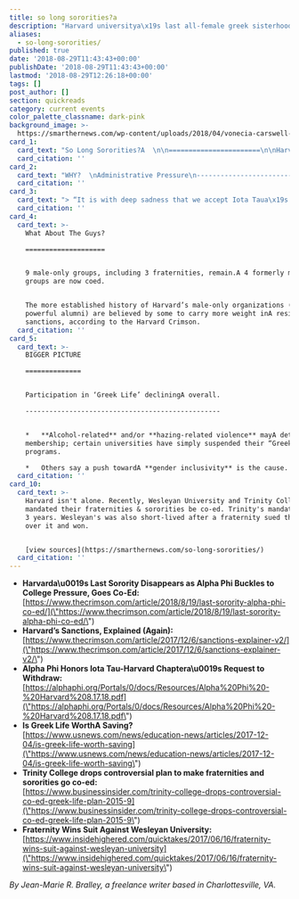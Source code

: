 ```yaml
---
title: so long sororities?a
description: "Harvard universitya\x19s last all-female greek sisterhood goes co-ed due to administrative pressures."
aliases:
  - so-long-sororities/
published: true
date: '2018-08-29T11:43:43+00:00'
publishDate: '2018-08-29T11:43:43+00:00'
lastmod: '2018-08-29T12:26:18+00:00'
tags: []
post_author: []
section: quickreads
category: current events
color_palette_classname: dark-pink
background_image: >-
  https://smarthernews.com/wp-content/uploads/2018/04/vonecia-carswell-613625-unsplash-scaled.jpg
card_1:
  card_text: "So Long Sororities?A  \n\n=======================\n\nHarvard Universitya\x19s last all-female Greek sisterhood goes co-ed."
  card_citation: ''
card_2:
  card_text: "WHY?  \nAdministrative Pressure\n------------------------------\n\nIn 2016, Harvard said it would prevent Class of 2021 members of single-gender groups from holding student leadership roles, receiving endorsements for fellowships, & becoming varsity captains.\n\nAccordingly, Alpha Phi, Harvarda\x19s last remaining Greek sorority, has become the co-ed group, a\x1C**The Ivy**.”"
  card_citation: ''
card_3:
  card_text: "> “It is with deep sadness that we accept Iota Taua\x19s decision to cease activities. New sanctions put in place by Harvard University placed our members in an untenable conflict a\x13 to choose between their supportive, empowering women-only space and external scholastic and leadership opportunities.”\n> \n> Renee Zainer, Alpha Phi International President and Chairman of the International Executive Board"
  card_citation: ''
card_4:
  card_text: >-
    What About The Guys?

    ====================


    9 male-only groups, including 3 fraternities, remain.A 4 formerly male-only
    groups are now coed.


    The more established history of Harvard’s male-only organizations (and their
    powerful alumni) are believed by some to carry more weight inA resisting the
    sanctions, according to the Harvard Crimson.
  card_citation: ''
card_5:
  card_text: >-
    BIGGER PICTURE

    ==============


    Participation in ‘Greek Life’ decliningA overall.

    -------------------------------------------------


    *   **Alcohol-related** and/or **hazing-related violence** mayA deter
    membership; certain universities have simply suspended their “Greek Life”
    programs.

    *   Others say a push towardA **gender inclusivity** is the cause.
  card_citation: ''
card_10:
  card_text: >-
    Harvard isn't alone. Recently, Wesleyan University and Trinity College
    mandated their fraternities & sororities be co-ed. Trinity's mandate lasted
    3 years. Wesleyan's was also short-lived after a fraternity sued the school
    over it and won.


    [view sources](https://smarthernews.com/so-long-sororities/)
  card_citation: ''
---
```

*   **Harvarda\\u0019s Last Sorority Disappears as Alpha Phi Buckles to College Pressure, Goes Co-Ed:**  
    [https://www.thecrimson.com/article/2018/8/19/last-sorority-alpha-phi-co-ed/](\"https://www.thecrimson.com/article/2018/8/19/last-sorority-alpha-phi-co-ed/\")
*   **Harvard’s Sanctions, Explained (Again):**  
    [https://www.thecrimson.com/article/2017/12/6/sanctions-explainer-v2/](\"https://www.thecrimson.com/article/2017/12/6/sanctions-explainer-v2/\")
*   **Alpha Phi Honors Iota Tau-Harvard Chaptera\\u0019s Request to Withdraw:**  
    [https://alphaphi.org/Portals/0/docs/Resources/Alpha%20Phi%20-%20Harvard%208.17.18.pdf](\"https://alphaphi.org/Portals/0/docs/Resources/Alpha%20Phi%20-%20Harvard%208.17.18.pdf\")
*   **Is Greek Life WorthA Saving?**  
    [https://www.usnews.com/news/education-news/articles/2017-12-04/is-greek-life-worth-saving](\"https://www.usnews.com/news/education-news/articles/2017-12-04/is-greek-life-worth-saving\")
*   **Trinity College drops controversial plan to make fraternities and sororities go co-ed:**  
    [https://www.businessinsider.com/trinity-college-drops-controversial-co-ed-greek-life-plan-2015-9](\"https://www.businessinsider.com/trinity-college-drops-controversial-co-ed-greek-life-plan-2015-9\")
*   **Fraternity Wins Suit Against Wesleyan University:**  
    [https://www.insidehighered.com/quicktakes/2017/06/16/fraternity-wins-suit-against-wesleyan-university](\"https://www.insidehighered.com/quicktakes/2017/06/16/fraternity-wins-suit-against-wesleyan-university\")

_By Jean-Marie R. Bralley, a freelance writer based in Charlottesville, VA._
